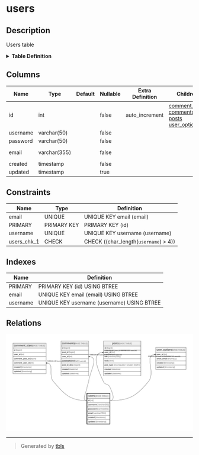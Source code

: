 # users

## Description

Users table

<details>
<summary><strong>Table Definition</strong></summary>

```sql
CREATE TABLE `users` (
  `id` int NOT NULL AUTO_INCREMENT,
  `username` varchar(50) NOT NULL,
  `password` varchar(50) NOT NULL,
  `email` varchar(355) NOT NULL COMMENT 'ex. user@example.com',
  `created` timestamp NOT NULL,
  `updated` timestamp NULL DEFAULT NULL,
  PRIMARY KEY (`id`),
  UNIQUE KEY `username` (`username`),
  UNIQUE KEY `email` (`email`),
  CONSTRAINT `users_chk_1` CHECK ((char_length(`username`) > 4))
) ENGINE=InnoDB AUTO_INCREMENT=[Redacted by tbls] DEFAULT CHARSET=utf8mb4 COLLATE=utf8mb4_0900_ai_ci COMMENT='Users table'
```

</details>

## Columns

| Name | Type | Default | Nullable | Extra Definition | Children | Parents | Comment |
| ---- | ---- | ------- | -------- | ---------------- | -------- | ------- | ------- |
| id | int |  | false | auto_increment | [comment_stars](comment_stars.md) [comments](comments.md) [posts](posts.md) [user_options](user_options.md) |  |  |
| username | varchar(50) |  | false |  |  |  |  |
| password | varchar(50) |  | false |  |  |  |  |
| email | varchar(355) |  | false |  |  |  | ex. user@example.com |
| created | timestamp |  | false |  |  |  |  |
| updated | timestamp |  | true |  |  |  |  |

## Constraints

| Name | Type | Definition |
| ---- | ---- | ---------- |
| email | UNIQUE | UNIQUE KEY email (email) |
| PRIMARY | PRIMARY KEY | PRIMARY KEY (id) |
| username | UNIQUE | UNIQUE KEY username (username) |
| users_chk_1 | CHECK | CHECK ((char_length(`username`) > 4)) |

## Indexes

| Name | Definition |
| ---- | ---------- |
| PRIMARY | PRIMARY KEY (id) USING BTREE |
| email | UNIQUE KEY email (email) USING BTREE |
| username | UNIQUE KEY username (username) USING BTREE |

## Relations

![er](users.svg)

---

> Generated by [tbls](https://github.com/k1LoW/tbls)
